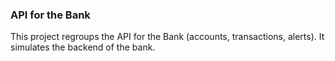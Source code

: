 ### API for the Bank

This project regroups the API for the Bank (accounts, transactions, alerts). It simulates the backend of the bank.